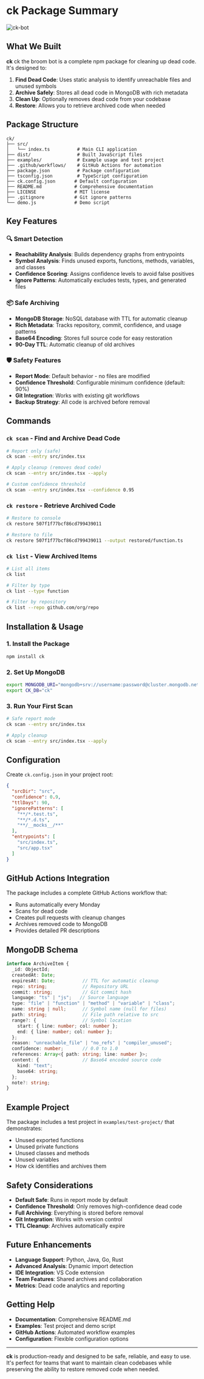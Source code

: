 # ck Package Summary

![ck-bot](ck-bot.gif)

## What We Built

**ck** ck the broom bot is a complete npm package for cleaning up dead code. It's designed to:

1. **Find Dead Code**: Uses static analysis to identify unreachable files and unused symbols
2. **Archive Safely**: Stores all dead code in MongoDB with rich metadata
3. **Clean Up**: Optionally removes dead code from your codebase
4. **Restore**: Allows you to retrieve archived code when needed

## Package Structure

```
ck/
├── src/
│   └── index.ts          # Main CLI application
├── dist/                 # Built JavaScript files
├── examples/             # Example usage and test project
├── .github/workflows/    # GitHub Actions for automation
├── package.json          # Package configuration
├── tsconfig.json         # TypeScript configuration
├── ck.config.json       # Default configuration
├── README.md            # Comprehensive documentation
├── LICENSE              # MIT license
├── .gitignore           # Git ignore patterns
└── demo.js              # Demo script
```

## Key Features

### 🔍 **Smart Detection**
- **Reachability Analysis**: Builds dependency graphs from entrypoints
- **Symbol Analysis**: Finds unused exports, functions, methods, variables, and classes
- **Confidence Scoring**: Assigns confidence levels to avoid false positives
- **Ignore Patterns**: Automatically excludes tests, types, and generated files

### 📦 **Safe Archiving**
- **MongoDB Storage**: NoSQL database with TTL for automatic cleanup
- **Rich Metadata**: Tracks repository, commit, confidence, and usage patterns
- **Base64 Encoding**: Stores full source code for easy restoration
- **90-Day TTL**: Automatic cleanup of old archives

### 🛡️ **Safety Features**
- **Report Mode**: Default behavior - no files are modified
- **Confidence Threshold**: Configurable minimum confidence (default: 90%)
- **Git Integration**: Works with existing git workflows
- **Backup Strategy**: All code is archived before removal

## Commands

### `ck scan` - Find and Archive Dead Code
```bash
# Report only (safe)
ck scan --entry src/index.tsx

# Apply cleanup (removes dead code)
ck scan --entry src/index.tsx --apply

# Custom confidence threshold
ck scan --entry src/index.tsx --confidence 0.95
```

### `ck restore` - Retrieve Archived Code
```bash
# Restore to console
ck restore 507f1f77bcf86cd799439011

# Restore to file
ck restore 507f1f77bcf86cd799439011 --output restored/function.ts
```

### `ck list` - View Archived Items
```bash
# List all items
ck list

# Filter by type
ck list --type function

# Filter by repository
ck list --repo github.com/org/repo
```

## Installation & Usage

### 1. Install the Package
```bash
npm install ck
```

### 2. Set Up MongoDB
```bash
export MONGODB_URI="mongodb+srv://username:password@cluster.mongodb.net/ck"
export CK_DB="ck"
```

### 3. Run Your First Scan
```bash
# Safe report mode
ck scan --entry src/index.tsx

# Apply cleanup
ck scan --entry src/index.tsx --apply
```

## Configuration

Create `ck.config.json` in your project root:

```json
{
  "srcDir": "src",
  "confidence": 0.9,
  "ttlDays": 90,
  "ignorePatterns": [
    "**/*.test.ts",
    "**/*.d.ts",
    "**/__mocks__/**"
  ],
  "entrypoints": [
    "src/index.ts",
    "src/app.tsx"
  ]
}
```

## GitHub Actions Integration

The package includes a complete GitHub Actions workflow that:

- Runs automatically every Monday
- Scans for dead code
- Creates pull requests with cleanup changes
- Archives removed code to MongoDB
- Provides detailed PR descriptions

## MongoDB Schema

```typescript
interface ArchiveItem {
  _id: ObjectId;
  createdAt: Date;
  expiresAt: Date;          // TTL for automatic cleanup
  repo: string;             // Repository URL
  commit: string;           // Git commit hash
  language: "ts" | "js";   // Source language
  type: "file" | "function" | "method" | "variable" | "class";
  name: string | null;      // Symbol name (null for files)
  path: string;             // File path relative to src
  range?: {                 // Symbol location
    start: { line: number; col: number };
    end: { line: number; col: number };
  };
  reason: "unreachable_file" | "no_refs" | "compiler_unused";
  confidence: number;       // 0.0 to 1.0
  references: Array<{ path: string; line: number }>;
  content: {                // Base64 encoded source code
    kind: "text";
    base64: string;
  };
  note?: string;
}
```

## Example Project

The package includes a test project in `examples/test-project/` that demonstrates:

- Unused exported functions
- Unused private functions
- Unused classes and methods
- Unused variables
- How ck identifies and archives them

## Safety Considerations

- **Default Safe**: Runs in report mode by default
- **Confidence Threshold**: Only removes high-confidence dead code
- **Full Archiving**: Everything is stored before removal
- **Git Integration**: Works with version control
- **TTL Cleanup**: Archives automatically expire

## Future Enhancements

- **Language Support**: Python, Java, Go, Rust
- **Advanced Analysis**: Dynamic import detection
- **IDE Integration**: VS Code extension
- **Team Features**: Shared archives and collaboration
- **Metrics**: Dead code analytics and reporting

## Getting Help

- **Documentation**: Comprehensive README.md
- **Examples**: Test project and demo script
- **GitHub Actions**: Automated workflow examples
- **Configuration**: Flexible configuration options

---

**ck** is production-ready and designed to be safe, reliable, and easy to use. It's perfect for teams that want to maintain clean codebases while preserving the ability to restore removed code when needed.
